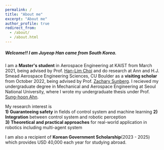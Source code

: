 ```yaml
---
permalink: /
title: "About me"
excerpt: "About me"
author_profile: true
redirect_from: 
  - /about/
  - /about.html
---
```


##### Welcome!! I am Juyeop Han came from South Korea.

I am a **Master's student** in Aerospace Engineering at KAIST from March 2021, being advised by Prof. [Han-Lim Choi](https://lics.kaist.ac.kr/) and do research at Ann and H.J. Smead Aerospace Engineering Sciences, CU Boulder as a **visiting scholar** from October 2022, being advised by Prof. [Zachary Sunberg](https://zachary.sunberg.net/).
I recieved my undergraduate degree in Mechanical and Aerospace Engineering at Seoul National University, where I wrote my undergraduate thesis under Prof. [Sung-hoon Ahn](https://fab.snu.ac.kr/team/professor.php).

My research interest is  
**1)** **Guaranteeing safety** in fields of control system and machine learning 
**2)** **Integration** between control system and robotic perception  
**3)** **Theoretical and practical approaches** for real-world application in robotics including multi-agent system

I am also a recipient of **Korean Government Scholarship**(2023 - 2025) which provides USD 40,000 each year for studying abroad.
